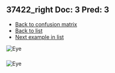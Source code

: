 ## 37422_right Doc: 3 Pred: 3
- [Back to confusion matrix](https://github.com/juliandewit/kaggle_retinopathy/blob/master/matrix.md)
- [Back to list](https://github.com/juliandewit/kaggle_retinopathy/blob/master/lists/33/list.md)
- [Next example in list](https://github.com/juliandewit/kaggle_retinopathy/blob/master/lists/33/37/37426_left.md)

![Eye](https://retinopaty.blob.core.windows.net/size1024/37422_right_3.jpeg)

### 

![Eye]()
